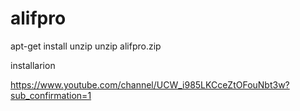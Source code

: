 # alifpro

apt-get install unzip
unzip alifpro.zip

installarion


https://www.youtube.com/channel/UCW_i985LKCceZtOFouNbt3w?sub_confirmation=1
